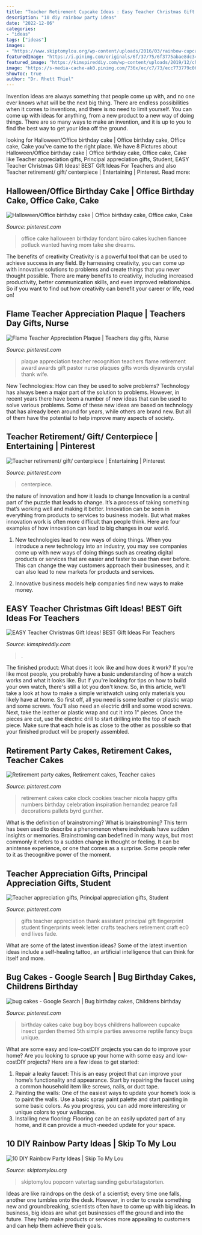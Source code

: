 ```yaml
---
title: "Teacher Retirement Cupcake Ideas : Easy Teacher Christmas Gift Ideas! Best Gift Ideas For Teachers"
description: "10 diy rainbow party ideas"
date: "2022-12-06"
categories:
- "ideas"
tags: ["ideas"]
images:
- "https://www.skiptomylou.org/wp-content/uploads/2016/03/rainbow-cupcakes.jpg"
featuredImage: "https://i.pinimg.com/originals/6f/37/75/6f3775abae8dc347c34656fa48027f06.jpg"
featured_image: "https://kimspireddiy.com/wp-content/uploads/2019/12/christmas-coffee-gift-card-holders-103260410.jpg"
image: "https://s-media-cache-ak0.pinimg.com/736x/ec/c7/73/ecc773779c061b7bb512243f4f01a0c1.jpg"
ShowToc: true
author: "Dr. Rhett Thiel"
---
```



Invention ideas are always something that people come up with, and no one ever knows what will be the next big thing. There are endless possibilities when it comes to inventions, and there is no need to limit yourself. You can come up with ideas for anything, from a new product to a new way of doing things. There are so many ways to make an invention, and it is up to you to find the best way to get your idea off the ground.

	

		
looking for Halloween/Office birthday cake | Office birthday cake, Office cake, Cake you've came to the right place. We have 8 Pictures about Halloween/Office birthday cake | Office birthday cake, Office cake, Cake like Teacher appreciation gifts, Principal appreciation gifts, Student, EASY Teacher Christmas Gift Ideas! BEST Gift Ideas For Teachers and also Teacher retirement/ gift/ centerpiece | Entertaining | Pinterest. Read more:
		
    
## Halloween/Office Birthday Cake | Office Birthday Cake, Office Cake, Cake

<img loading=lazy src="https://i.pinimg.com/736x/c5/74/b2/c574b264e53751de17c63007ba9231e4--halloween-office-office-birthday.jpg" onerror="this.onerror=null;this.src='https://tse4.mm.bing.net/th?id=OIP.U4BXLvmLYoU-n__V-RmrOAHaIQ&amp;pid=15.1';" alt="Halloween/Office birthday cake | Office birthday cake, Office cake, Cake">

_Source: pinterest.com_

>office cake halloween birthday fondant büro cakes kuchen fiancee potluck wanted having mom take she dreams. 

	

The benefits of creativity
Creativity is a powerful tool that can be used to achieve success in any field. By harnessing creativity, you can come up with innovative solutions to problems and create things that you never thought possible. There are many benefits to creativity, including increased productivity, better communication skills, and even improved relationships. So if you want to find out how creativity can benefit your career or life, read on!

    
## Flame Teacher Appreciation Plaque | Teachers Day Gifts, Nurse

<img loading=lazy src="https://i.pinimg.com/originals/6f/37/75/6f3775abae8dc347c34656fa48027f06.jpg" onerror="this.onerror=null;this.src='https://tse4.mm.bing.net/th?id=OIP.S1lORiG8G2ktOrtMWXwARwHaKA&amp;pid=15.1';" alt="Flame Teacher Appreciation Plaque | Teachers day gifts, Nurse">

_Source: pinterest.com_

>plaque appreciation teacher recognition teachers flame retirement award awards gift pastor nurse plaques gifts words diyawards crystal thank wife. 

	

New Technologies: How can they be used to solve problems?
Technology has always been a major part of the solution to problems. However, in recent years there have been a number of new ideas that can be used to solve various problems. Some of these new ideas are based on technology that has already been around for years, while others are brand new. But all of them have the potential to help improve many aspects of society.

    
## Teacher Retirement/ Gift/ Centerpiece | Entertaining | Pinterest

<img loading=lazy src="https://s-media-cache-ak0.pinimg.com/736x/ec/c7/73/ecc773779c061b7bb512243f4f01a0c1.jpg" onerror="this.onerror=null;this.src='https://tse1.mm.bing.net/th?id=OIP.HX3J24FKTrwfxHRMs085-gHaJ3&amp;pid=15.1';" alt="Teacher retirement/ gift/ centerpiece | Entertaining | Pinterest">

_Source: pinterest.com_

>centerpiece. 

	

the nature of innovation and how it leads to change
Innovation is a central part of the puzzle that leads to change. It’s a process of taking something that’s working well and making it better. Innovation can be seen in everything from products to services to business models. But what makes innovation work is often more difficult than people think. Here are four examples of how innovation can lead to big changes in our world.
1) New technologies lead to new ways of doing things. When you introduce a new technology into an industry, you may see companies come up with new ways of doing things such as creating digital products or services that are easier and faster to use than ever before. This can change the way customers approach their businesses, and it can also lead to new markets for products and services.

2) Innovative business models help companies find new ways to make money.

    
## EASY Teacher Christmas Gift Ideas! BEST Gift Ideas For Teachers

<img loading=lazy src="https://kimspireddiy.com/wp-content/uploads/2019/12/christmas-coffee-gift-card-holders-103260410.jpg" onerror="this.onerror=null;this.src='https://tse2.mm.bing.net/th?id=OIP.87aso8DfnRxYPNZ_VhyyIwHaJ4&amp;pid=15.1';" alt="EASY Teacher Christmas Gift Ideas! BEST Gift Ideas For Teachers">

_Source: kimspireddiy.com_

>. 

	

The finished product: What does it look like and how does it work?
If you're like most people, you probably have a basic understanding of how a watch works and what it looks like. But if you're looking for tips on how to build your own watch, there's still a lot you don't know.  So, in this article, we'll take a look at how to make a simple wristwatch using only materials you likely have at home. 
So first off, all you need is some leather or plastic wrap and some screws. You'll also need an electric drill and some wood screws. Next, take the leather or plastic wrap and cut it into 1" pieces. Once the pieces are cut, use the electric drill to start drilling into the top of each piece. Make sure that each hole is as close to the other as possible so that your finished product will be properly assembled.

    
## Retirement Party Cakes, Retirement Cakes, Teacher Cakes

<img loading=lazy src="http://media-cache-ak0.pinimg.com/1200x/77/2b/82/772b82264284c522a2c2116a0357c64b.jpg" onerror="this.onerror=null;this.src='https://tse3.mm.bing.net/th?id=OIP.veWGz7f2uEgAxFFC6KPxKwHaNJ&amp;pid=15.1';" alt="Retirement party cakes, Retirement cakes, Teacher cakes">

_Source: pinterest.com_

>retirement cakes cake clock cookies teacher nicola happy gifts numbers birthday celebration inspiration hernandez pearce fall decorations pallets byrd gunther. 

	

What is the definition of brainstroming?
What is brainstroming? This term has been used to describe a phenomenon where individuals have sudden insights or memories. Brainstroming can bedefined in many ways, but most commonly it refers to a sudden change in thought or feeling. It can be anintense experience, or one that comes as a surprise. Some people refer to it as thecognitive power of the moment.

    
## Teacher Appreciation Gifts, Principal Appreciation Gifts, Student

<img loading=lazy src="https://i.pinimg.com/736x/fd/6f/a5/fd6fa5f3ef25e26bf0d148b6d87c1ebf.jpg" onerror="this.onerror=null;this.src='https://tse4.mm.bing.net/th?id=OIP.cBQOrt26G_mHNZQVZizEggHaJ3&amp;pid=15.1';" alt="Teacher appreciation gifts, Principal appreciation gifts, Student">

_Source: pinterest.com_

>gifts teacher appreciation thank assistant principal gift fingerprint student fingerprints week letter crafts teachers retirement craft ec0 end lives fade. 

	

What are some of the latest invention ideas?
Some of the latest invention ideas include a self-healing tattoo, an artificial intelligence that can think for itself and more.

    
## Bug Cakes - Google Search | Bug Birthday Cakes, Childrens Birthday

<img loading=lazy src="https://i.pinimg.com/736x/68/0b/ac/680bacf28d11ad41fae9c42ec1920f56.jpg" onerror="this.onerror=null;this.src='https://tse2.mm.bing.net/th?id=OIP.BHi7tbWP_wpytgZcFoNVEAHaLL&amp;pid=15.1';" alt="bug cakes - Google Search | Bug birthday cakes, Childrens birthday">

_Source: pinterest.com_

>birthday cakes cake bug boy boys childrens halloween cupcake insect garden themed 5th simple parties awesome reptile fancy bugs unique. 

	

What are some easy and low-costDIY projects you can do to improve your home?
Are you looking to spruce up your home with some easy and low-costDIY projects? Here are a few ideas to get started: 
1. Repair a leaky faucet: This is an easy project that can improve your home’s functionality and appearance. Start by repairing the faucet using a common household item like screws, nails, or duct tape. 
2. Painting the walls: One of the easiest ways to update your home’s look is to paint the walls. Use a basic spray paint palette and start painting in some basic colors. As you progress, you can add more interesting or unique colors to your wallscape. 
3. Installing new flooring: Flooring can be an easily updated part of any home, and it can provide a much-needed update for your space.

    
## 10 DIY Rainbow Party Ideas | Skip To My Lou

<img loading=lazy src="https://www.skiptomylou.org/wp-content/uploads/2016/03/rainbow-cupcakes.jpg" onerror="this.onerror=null;this.src='https://tse1.mm.bing.net/th?id=OIP.SiaqxtmTFWx0nezvPjlxrAHaKs&amp;pid=15.1';" alt="10 DIY Rainbow Party Ideas | Skip To My Lou">

_Source: skiptomylou.org_

>skiptomylou popcorn vatertag sanding geburtstagstorten. 

	

Ideas are like raindrops on the desk of a scientist; every time one falls, another one tumbles onto the desk. However, in order to create something new and groundbreaking, scientists often have to come up with big ideas. In business, big ideas are what get businesses off the ground and into the future. They help make products or services more appealing to customers and can help them achieve their goals.

